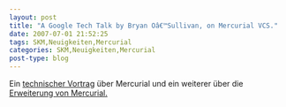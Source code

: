 ```yaml
---
layout: post
title: "A Google Tech Talk by Bryan Oâ€™Sullivan, on Mercurial VCS."
date: 2007-07-01 21:52:25
tags: SKM,Neuigkeiten,Mercurial
categories: SKM,Neuigkeiten,Mercurial
post-type: blog
---
```

Ein <a href="http://video.google.com/videoplay?docid=-7724296011317502612&hl=en">technischer Vortrag</a> über Mercurial und ein weiterer über die <a href="http://video.google.com/videoplay?docid=5037120727513519915">Erweiterung von Mercurial.

